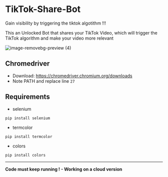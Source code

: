 # TikTok-Share-Bot

Gain visibility by triggering the tiktok algotithm !!!

This an Unlocked Bot that shares your TikTok Video, which will trigger the TikTok algorithm and make your video more relevant

![image-removebg-preview (4)](https://user-images.githubusercontent.com/98614666/153665544-b0e21c21-b7cb-4e02-b5f6-5c7c468914c7.png)

## Chromedriver
- Download: https://chromedriver.chromium.org/downloads
- Note PATH and replace line `27`
## Requirements

- selenium
```
pip install selenium
```
- termcolor
```
pip install termcolor
```
- colors
```
pip install colors
```
---

**Code must keep running ! - Working on a cloud version**
